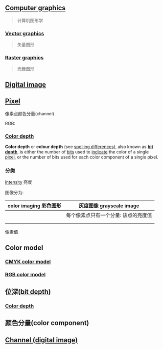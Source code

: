 ## [Computer graphics](https://en.wikipedia.org/wiki/Computer_graphics)

> 计算机图形学

### [Vector graphics](https://en.wikipedia.org/wiki/Vector_graphics)

> 矢量图形

### [Raster graphics](https://en.wikipedia.org/wiki/Raster_graphics)

> 光栅图形

## [Digital image](https://en.wikipedia.org/wiki/Digital_image)



## [Pixel](https://en.wikipedia.org/wiki/Pixel)

像素点颜色分量(channel)

RGB: 

### [Color depth](https://en.wikipedia.org/wiki/Color_depth)

**Color depth** or **colour depth** (see [spelling differences](https://en.wikipedia.org/wiki/American_and_British_English_spelling_differences#-our,_-or)), also known as **[bit depth](https://en.wikipedia.org/wiki/Bit_depth_(computer_graphics))**, is either the number of [bits](https://en.wikipedia.org/wiki/Bit) used to [indicate](https://en.wikipedia.org/wiki/User_interface) the color of a single [pixel](https://en.wikipedia.org/wiki/Pixel), or the number of bits used for each color component of a single pixel. 



### 分类

[intensity](https://en.wikipedia.org/wiki/Intensity_(physics))  亮度



图像分为:

| color imaging 彩色图形 | 灰度图像 [**grayscale**](https://en.wikipedia.org/wiki/Grayscale) [image](https://en.wikipedia.org/wiki/Image) |
| ---------------------- | ------------------------------------------------------------ |
|                        | 每个像素点只有一个分量: 该点的亮度值                         |
|                        |                                                              |
|                        |                                                              |

像素值



## Color model

### [CMYK color model](https://en.wikipedia.org/wiki/CMYK_color_model)

### [RGB color model](https://en.wikipedia.org/wiki/RGB_color_model)



## 位深(**[bit depth](https://en.wikipedia.org/wiki/Bit_depth_(computer_graphics))**)

### [Color depth](https://en.wikipedia.org/wiki/Color_depth)



## 颜色分量(color component)



## [Channel (digital image)](https://en.wikipedia.org/wiki/Channel_(digital_image))

